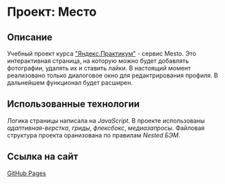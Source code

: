 # Проект: Место

## Описание

Учебный проект курса ["Яндекс.Практикум"](https://practicum.yandex.ru/) - сервис Mesto. Это интерактивная страница, на которую можно будет добавлять фотографии, удалять их и ставить лайки. В настоящий момент реализовано только диалоговое окно для редактрирования профиля. В дальнейшем функционал будет расширен.

## Использованные технологии

Логика страницы написала на *JavaScript*. В проекте использованы *адаптивная-верстка*, *гриды*, *флексбокс*, *медиазапросы*.
Файловая структура проекта оранизована по правилам *Nested БЭМ*.

## Ссылка на сайт

[GitHub Pages]()

